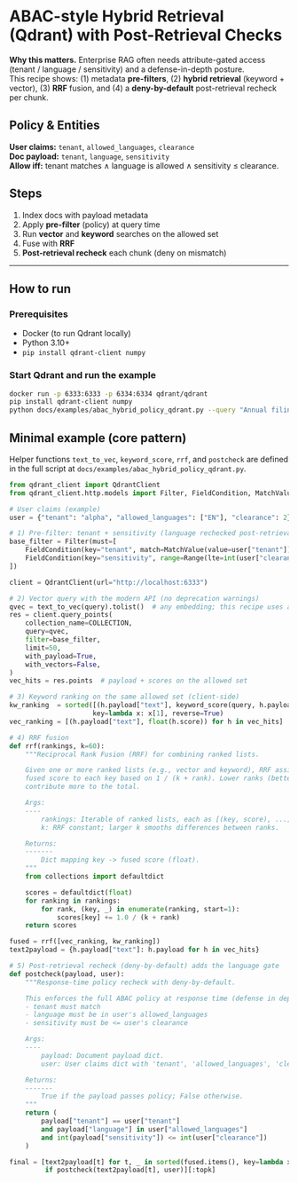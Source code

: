 # ABAC-style Hybrid Retrieval (Qdrant) with Post-Retrieval Checks

**Why this matters.** Enterprise RAG often needs attribute-gated access (tenant / language / sensitivity) and a defense-in-depth posture.  
This recipe shows: (1) metadata **pre-filters**, (2) **hybrid retrieval** (keyword + vector), (3) **RRF** fusion, and (4) a **deny-by-default** post-retrieval recheck per chunk.

## Policy & Entities
**User claims:** `tenant`, `allowed_languages`, `clearance`  
**Doc payload:** `tenant`, `language`, `sensitivity`  
**Allow iff:** tenant matches ∧ language is allowed ∧ sensitivity ≤ clearance.

## Steps
1) Index docs with payload metadata  
2) Apply **pre-filter** (policy) at query time  
3) Run **vector** and **keyword** searches on the allowed set  
4) Fuse with **RRF**  
5) **Post-retrieval recheck** each chunk (deny on mismatch)

---

## How to run

### Prerequisites
- Docker (to run Qdrant locally)
- Python 3.10+
- `pip install qdrant-client numpy`

### Start Qdrant and run the example
```bash
docker run -p 6333:6333 -p 6334:6334 qdrant/qdrant
pip install qdrant-client numpy
python docs/examples/abac_hybrid_policy_qdrant.py --query "Annual filing requirements" --user EN_ONLY
```

## Minimal example (core pattern)
Helper functions `text_to_vec`, `keyword_score`, `rrf`, and `postcheck` are defined in the full script at `docs/examples/abac_hybrid_policy_qdrant.py`.
```python
from qdrant_client import QdrantClient
from qdrant_client.http.models import Filter, FieldCondition, MatchValue, Range

# User claims (example)
user = {"tenant": "alpha", "allowed_languages": ["EN"], "clearance": 2}

# 1) Pre-filter: tenant + sensitivity (language rechecked post-retrieval)
base_filter = Filter(must=[
    FieldCondition(key="tenant", match=MatchValue(value=user["tenant"])),
    FieldCondition(key="sensitivity", range=Range(lte=int(user["clearance"]))),
])

client = QdrantClient(url="http://localhost:6333")

# 2) Vector query with the modern API (no deprecation warnings)
qvec = text_to_vec(query).tolist()  # any embedding; this recipe uses a tiny CPU-only hash emb
res = client.query_points(
    collection_name=COLLECTION,
    query=qvec,
    filter=base_filter,
    limit=50,
    with_payload=True,
    with_vectors=False,
)
vec_hits = res.points  # payload + scores on the allowed set

# 3) Keyword ranking on the same allowed set (client-side)
kw_ranking  = sorted([(h.payload["text"], keyword_score(query, h.payload["text"])) for h in vec_hits],
                     key=lambda x: x[1], reverse=True)
vec_ranking = [(h.payload["text"], float(h.score)) for h in vec_hits]

# 4) RRF fusion
def rrf(rankings, k=60):
    """Reciprocal Rank Fusion (RRF) for combining ranked lists.

    Given one or more ranked lists (e.g., vector and keyword), RRF assigns a
    fused score to each key based on 1 / (k + rank). Lower ranks (better items)
    contribute more to the total.

    Args:
    ----
        rankings: Iterable of ranked lists, each as [(key, score), ...].
        k: RRF constant; larger k smooths differences between ranks.

    Returns:
    -------
        Dict mapping key -> fused score (float).
    """
    from collections import defaultdict

    scores = defaultdict(float)
    for ranking in rankings:
        for rank, (key, _) in enumerate(ranking, start=1):
            scores[key] += 1.0 / (k + rank)
    return scores

fused = rrf([vec_ranking, kw_ranking])
text2payload = {h.payload["text"]: h.payload for h in vec_hits}

# 5) Post-retrieval recheck (deny-by-default) adds the language gate
def postcheck(payload, user):
    """Response-time policy recheck with deny-by-default.

    This enforces the full ABAC policy at response time (defense in depth):
    - tenant must match
    - language must be in user's allowed_languages
    - sensitivity must be <= user's clearance

    Args:
    ----
        payload: Document payload dict.
        user: User claims dict with 'tenant', 'allowed_languages', 'clearance'.

    Returns:
    -------
        True if the payload passes policy; False otherwise.
    """
    return (
        payload["tenant"] == user["tenant"]
        and payload["language"] in user["allowed_languages"]
        and int(payload["sensitivity"]) <= int(user["clearance"])
    )

final = [text2payload[t] for t, _ in sorted(fused.items(), key=lambda x: x[1], reverse=True)
         if postcheck(text2payload[t], user)][:topk]

```